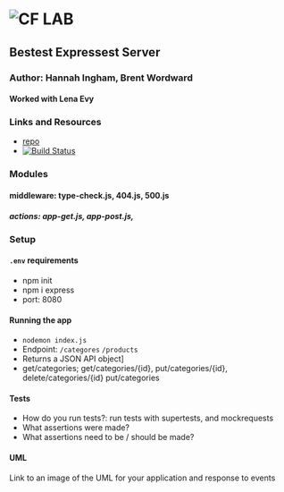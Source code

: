 ![CF](http://i.imgur.com/7v5ASc8.png) LAB
=================================================

## Bestest Expressest Server

### Author: Hannah Ingham, Brent Wordward

#### Worked with Lena Evy

### Links and Resources
* [repo](https://github.com/hingham/12-express-hi)
* [![Build Status](https://www.travis-ci.com/hingham/12-express.svg?branch=master)](https://www.travis-ci.com/hingham/12-express)

### Modules
#### middleware: type-check.js, 404.js, 500.js
##### actions: app-get.js, app-post.js, 


### Setup
#### `.env` requirements
* npm init 
* npm i express
* port: 8080

#### Running the app
* `nodemon index.js`
* Endpoint: `/categores` `/products`
* Returns a JSON API object]
* get/categories; get/categories/{id}, put/categories/{id}, delete/categories/{id}
    put/categories

#### Tests
* How do you run tests?: run tests with supertests, and mockrequests
* What assertions were made?
* What assertions need to be / should be made?

#### UML
Link to an image of the UML for your application and response to events
